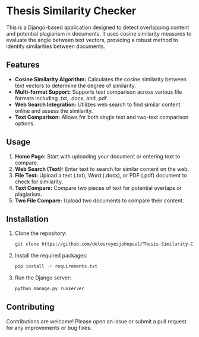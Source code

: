 # Thesis Similarity Checker

This is a Django-based application designed to detect overlapping content and potential plagiarism in documents. It uses cosine similarity measures to evaluate the angle between text vectors, providing a robust method to identify similarities between documents.

## Features

- **Cosine Similarity Algorithm:** Calculates the cosine similarity between text vectors to determine the degree of similarity.
- **Multi-format Support:** Supports text comparison across various file formats including .txt, .docx, and .pdf.
- **Web Search Integration:** Utilizes web search to find similar content online and assess the similarity.
- **Text Comparison:** Allows for both single text and two-text comparison options.

## Usage

1. **Home Page:** Start with uploading your document or entering text to compare.
2. **Web Search (Text):** Enter text to search for similar content on the web.
3. **File Test:** Upload a text (.txt), Word (.docx), or PDF (.pdf) document to check for similarity.
4. **Text Compare:** Compare two pieces of text for potential overlaps or plagiarism.
5. **Two File Compare:** Upload two documents to compare their content.

## Installation

1. Clone the repository:
   ```bash
   git clone https://github.com/delosreyesjohnpaul/Thesis-Similarity-Checker.git
   ```
2. Install the required packages:
   ```bash
   pip install -r requirements.txt
   ```
3. Run the Django server:
   ```bash
   python manage.py runserver
   ```

## Contributing

Contributions are welcome! Please open an issue or submit a pull request for any improvements or bug fixes.
